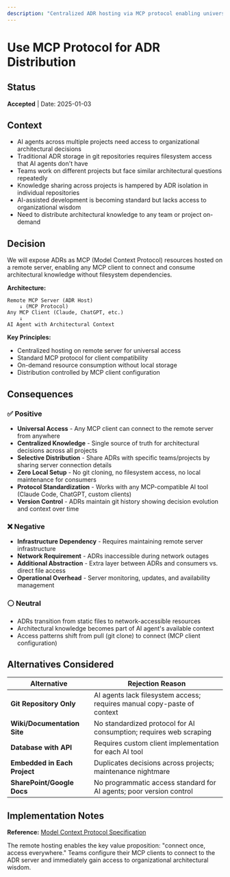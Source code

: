 ```yaml
---
description: "Centralized ADR hosting via MCP protocol enabling universal AI agent access without filesystem dependencies"
---
```


# Use MCP Protocol for ADR Distribution

## Status
**Accepted** | Date: 2025-01-03

## Context
- AI agents across multiple projects need access to organizational architectural decisions
- Traditional ADR storage in git repositories requires filesystem access that AI agents don't have
- Teams work on different projects but face similar architectural questions repeatedly
- Knowledge sharing across projects is hampered by ADR isolation in individual repositories
- AI-assisted development is becoming standard but lacks access to organizational wisdom
- Need to distribute architectural knowledge to any team or project on-demand

## Decision
We will expose ADRs as MCP (Model Context Protocol) resources hosted on a remote server, enabling any MCP client to connect and consume architectural knowledge without filesystem dependencies.

**Architecture:**
```
Remote MCP Server (ADR Host)
    ↓ (MCP Protocol)
Any MCP Client (Claude, ChatGPT, etc.)
    ↓
AI Agent with Architectural Context
```

**Key Principles:**
- Centralized hosting on remote server for universal access
- Standard MCP protocol for client compatibility
- On-demand resource consumption without local storage
- Distribution controlled by MCP client configuration

## Consequences

### ✅ Positive
- **Universal Access** - Any MCP client can connect to the remote server from anywhere
- **Centralized Knowledge** - Single source of truth for architectural decisions across all projects
- **Selective Distribution** - Share ADRs with specific teams/projects by sharing server connection details
- **Zero Local Setup** - No git cloning, no filesystem access, no local maintenance for consumers
- **Protocol Standardization** - Works with any MCP-compatible AI tool (Claude Code, ChatGPT, custom clients)
- **Version Control** - ADRs maintain git history showing decision evolution and context over time

### ❌ Negative
- **Infrastructure Dependency** - Requires maintaining remote server infrastructure
- **Network Requirement** - ADRs inaccessible during network outages
- **Additional Abstraction** - Extra layer between ADRs and consumers vs. direct file access
- **Operational Overhead** - Server monitoring, updates, and availability management

### ⚪ Neutral
- ADRs transition from static files to network-accessible resources
- Architectural knowledge becomes part of AI agent's available context
- Access patterns shift from pull (git clone) to connect (MCP client configuration)

## Alternatives Considered

| Alternative | Rejection Reason |
|-------------|------------------|
| **Git Repository Only** | AI agents lack filesystem access; requires manual copy-paste of context |
| **Wiki/Documentation Site** | No standardized protocol for AI consumption; requires web scraping |
| **Database with API** | Requires custom client implementation for each AI tool |
| **Embedded in Each Project** | Duplicates decisions across projects; maintenance nightmare |
| **SharePoint/Google Docs** | No programmatic access standard for AI agents; poor version control |

## Implementation Notes

**Reference:** [Model Context Protocol Specification](https://modelcontextprotocol.io)

The remote hosting enables the key value proposition: "connect once, access everywhere." Teams configure their MCP clients to connect to the ADR server and immediately gain access to organizational architectural wisdom.